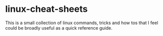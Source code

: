 # linux-cheat-sheets

This is a small collection of linux commands, tricks and how tos that I feel could be broadly useful as a quick reference guide.
